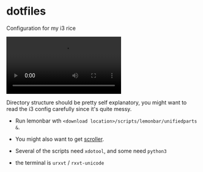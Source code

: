 # dotfiles
Configuration for my i3 rice

![screencast of my setup](/screencast.mp4)

Directory structure should be pretty self explanatory, you might want to read the i3 config carefully since it's quite messy.

 - Run lemonbar wth `<download location>/scripts/lemonbar/unifiedparts &`.

 - You might also want to get [scroller](https://github.com/kbrgl/scroller).

 - Several of the scripts need `xdotool`, and some need `python3`

 -  the terminal is `urxvt` / `rxvt-unicode`
